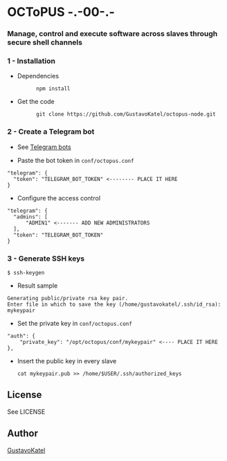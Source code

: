 # OCToPUS -.-00-.-

### Manage, control and execute software across slaves through secure shell channels

### 1 - Installation

* Dependencies

            npm install

* Get the code

            git clone https://github.com/GustavoKatel/octopus-node.git

### 2 - Create a Telegram bot

  - See [Telegram bots](https://core.telegram.org/bots)

  - Paste the bot token in `conf/octopus.conf`

  ```
  "telegram": {
    "token": "TELEGRAM_BOT_TOKEN" <-------- PLACE IT HERE
  }
  ```

  - Configure the access control
  ```
  "telegram": {
    "admins": [
        "ADMIN1" <------- ADD NEW ADMINISTRATORS
    ],
    "token": "TELEGRAM_BOT_TOKEN"
  }
  ```

### 3 - Generate SSH keys

    $ ssh-keygen

  - Result sample
  ```
  Generating public/private rsa key pair.
Enter file in which to save the key (/home/gustavokatel/.ssh/id_rsa): mykeypair
  ```
  - Set the private key in `conf/octopus.conf`

  ```
  "auth": {
      "private_key": "/opt/octopus/conf/mykeypair" <---- PLACE IT HERE
  },
  ```

  - Insert the public key in every slave

        cat mykeypair.pub >> /home/$USER/.ssh/authorized_keys

## License

See LICENSE

## Author

[GustavoKatel](http://gsampaio.info)
